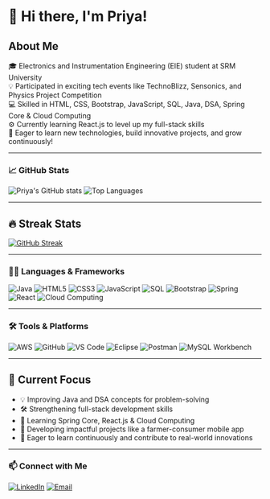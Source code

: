 # 👋 Hi there, I'm Priya!






## About Me
🎓 Electronics and Instrumentation Engineering (EIE) student at SRM University  
💡 Participated in exciting tech events like TechnoBlizz, Sensonics, and Physics Project Competition  
💻 Skilled in HTML, CSS, Bootstrap, JavaScript, SQL, Java, DSA, Spring Core & Cloud Computing  
⚙️ Currently learning React.js to level up my full-stack skills  
🚀 Eager to learn new technologies, build innovative projects, and grow continuously!


---



### 📈 GitHub Stats

![Priya's GitHub stats](https://github-readme-stats.vercel.app/api?username=Priya2952&show_icons=true&theme=radical)
![Top Languages](https://github-readme-stats.vercel.app/api/top-langs/?username=Priya2952&layout=compact&theme=radical)

---
## 🔥 Streak Stats

[![GitHub Streak](https://github-readme-streak-stats.herokuapp.com?user=Priya2952&theme=radical&date_format=M%20j%5B%2C%20Y%5D)](https://github.com/Priya2952)

---

### 🧑‍💻 Languages & Frameworks  
![Java](https://img.shields.io/badge/Java-007396?style=for-the-badge&logo=java&logoColor=white)
![HTML5](https://img.shields.io/badge/HTML5-e34c26?style=for-the-badge&logo=html5&logoColor=white)
![CSS3](https://img.shields.io/badge/CSS3-1572B6?style=for-the-badge&logo=css3&logoColor=white)
![JavaScript](https://img.shields.io/badge/JavaScript-f7df1e?style=for-the-badge&logo=javascript&logoColor=black)
![SQL](https://img.shields.io/badge/SQL-003B57?style=for-the-badge&logo=mysql&logoColor=white)
![Bootstrap](https://img.shields.io/badge/Bootstrap-563d7c?style=for-the-badge&logo=bootstrap&logoColor=white)
![Spring](https://img.shields.io/badge/Spring-6DB33F?style=for-the-badge&logo=spring&logoColor=white)
![React](https://img.shields.io/badge/React-61DAFB?style=for-the-badge&logo=react&logoColor=black)
![Cloud Computing](https://img.shields.io/badge/Cloud_Computing-00C7B7?style=for-the-badge&logo=cloud&logoColor=white)

---


### 🛠️ Tools & Platforms  
![AWS](https://img.shields.io/badge/AWS-232f3e?style=for-the-badge&logo=amazon-aws&logoColor=white)
![GitHub](https://img.shields.io/badge/GitHub-181717?style=for-the-badge&logo=github)
![VS Code](https://img.shields.io/badge/VSCode-007ACC?style=for-the-badge&logo=visual-studio-code&logoColor=white)
![Eclipse](https://img.shields.io/badge/Eclipse-2C2255?style=for-the-badge&logo=eclipse-ide&logoColor=white)
![Postman](https://img.shields.io/badge/Postman-FF6C37?style=for-the-badge&logo=postman&logoColor=white)
![MySQL Workbench](https://img.shields.io/badge/MySQL_Workbench-4479A1?style=for-the-badge&logo=mysql&logoColor=white)


---
## 🎯 Current Focus

- 💡 Improving Java and DSA concepts for problem-solving  
- 🛠️ Strengthening full-stack development skills  
- 🌱 Learning Spring Core, React.js & Cloud Computing  
- 📱 Developing impactful projects like a farmer-consumer mobile app  
- 🚀 Eager to learn continuously and contribute to real-world innovations

---

### 📫 Connect with Me

[![LinkedIn](https://img.shields.io/badge/LinkedIn-0077B5?style=for-the-badge&logo=linkedin&logoColor=white)](https://www.linkedin.com/in/priya-alagappan-10252928a/)
[![Email](https://img.shields.io/badge/Email-priyaalgappan12@gmail.com-D14836?style=for-the-badge&logo=gmail&logoColor=white)](mailto:priyaalgappan12@gmail.com)

